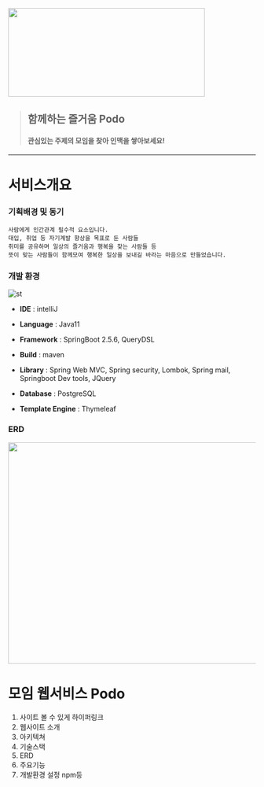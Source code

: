 
<img src="https://user-images.githubusercontent.com/73327256/153014796-f05f1773-e64c-45f4-ace4-a6445f5bc250.PNG" width="400" height="180"/>

> ## 함께하는 즐거움 Podo 
> #### 관심있는 주제의 모임을 찾아 인맥을 쌓아보세요!  
  
  
---  
   
   
# 서비스개요
### 기획배경 및 동기
```
사람에게 인간관계 필수적 요소입니다.
대입, 취업 등 자기계발 향상을 목표로 둔 사람들
취미를 공유하며 일상의 즐거움과 행복을 찾는 사람들 등 
뜻이 맞는 사람들이 함께모여 행복한 일상을 보내길 바라는 마음으로 만들었습니다.
```  
        
            
### 개발 환경

![st](https://user-images.githubusercontent.com/73327256/153040570-f1ba9e35-acf3-4a00-a5c0-e8704200dbe3.PNG)
  
* **IDE** : intelliJ

* **Language** : Java11

* **Framework** : SpringBoot 2.5.6, QueryDSL

* **Build** : maven

* **Library** : Spring Web MVC, Spring security, Lombok, Spring mail, Springboot Dev tools, JQuery

* **Database** : PostgreSQL

* **Template Engine** : Thymeleaf
   
   
### ERD
<img src="https://user-images.githubusercontent.com/73327256/153045276-cfa86d88-0de7-4af7-96c4-70284b983d17.PNG" width="750" height="450"/>




# 모임 웹서비스 Podo
1. 사이트 볼 수 있게 하이퍼링크
2. 웹사이트 소개
3. 아키텍쳐
4. 기술스택
5. ERD
6. 주요기능
7. 개발환경 설정 npm등
